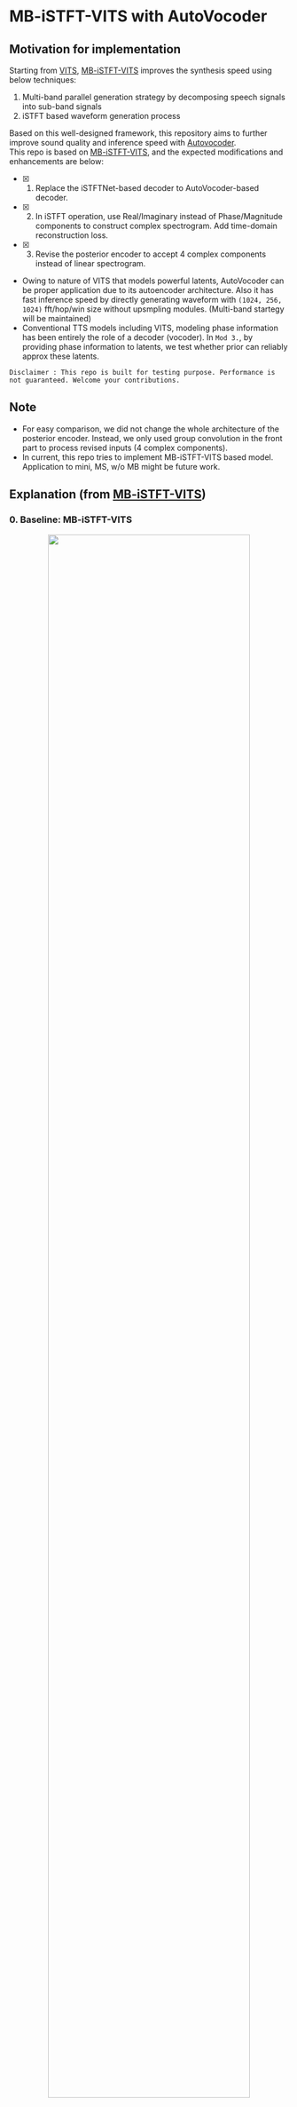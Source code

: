 # MB-iSTFT-VITS with AutoVocoder

## Motivation for implementation
Starting from [VITS](https://arxiv.org/abs/2106.06103), [MB-iSTFT-VITS](https://arxiv.org/abs/2210.15975) improves the synthesis speed using below techniques:
1. Multi-band parallel generation strategy by decomposing speech signals into sub-band signals
2. iSTFT based waveform generation process<br>

Based on this well-designed framework, this repository aims to further improve sound quality and inference speed with [Autovocoder](https://github.com/hcy71o/AutoVocoder).<br> This repo is based on [MB-iSTFT-VITS](https://github.com/MasayaKawamura/MB-iSTFT-VITS), and the expected modifications and enhancements are below:
- [x] 1. Replace the iSTFTNet-based decoder to AutoVocoder-based decoder.<br>

- [x] 2. In iSTFT operation, use Real/Imaginary instead of Phase/Magnitude components to construct complex spectrogram. Add time-domain reconstruction loss.

- [x] 3. Revise the posterior encoder to accept 4 complex components instead of linear spectrogram.<br>

* Owing to nature of VITS that models powerful latents, AutoVocoder can be proper application due to its autoencoder architecture. Also it has fast inference speed 
by directly generating waveform with `(1024, 256, 1024)` fft/hop/win size without upsmpling modules. (Multi-band startegy will be maintained)
* Conventional TTS models including VITS, modeling phase information has been entirely the role of a decoder (vocoder). In `Mod 3.`, by providing phase information to latents, we test whether prior can reliably approx these latents.

`Disclaimer : This repo is built for testing purpose. Performance is not guaranteed. Welcome your contributions.`

## Note
* For easy comparison, we did not change the whole architecture of the posterior encoder. Instead, we only used group convolution in the front part to process revised inputs (4 complex components).
* In current, this repo tries to implement MB-iSTFT-VITS based model. Application to mini, MS, w/o MB might be future work.

## Explanation (from [MB-iSTFT-VITS](https://github.com/MasayaKawamura/MB-iSTFT-VITS))

### 0. Baseline: MB-iSTFT-VITS

<p align="center"><img src="./fig/proposed_model.png" width="85%"></p>

### 1. Pre-requisites

0. Python >= 3.6
0. Clone this repository
0. Install python requirements. Please refer [requirements.txt](requirements.txt)
    1. You may need to install espeak first: `apt-get install espeak`
0. Download datasets
    1. Download and extract the [LJ Speech dataset](https://keithito.com/LJ-Speech-Dataset/), then rename or create a link to the dataset folder: `ln -s /path/to/LJSpeech-1.1/wavs DUMMY1`
0. Build Monotonic Alignment Search and run preprocessing if you use your own datasets.
```sh
# Cython-version Monotonoic Alignment Search
cd monotonic_align
mkdir monotonic_align
python setup.py build_ext --inplace
```

### 2. Training
In the case of MB-iSTFT-VITS training, run the following script
```sh
python train_latest.py -c configs/ljs_mb_istft_vits.json -m ljs_mb_istft_vits

```

After the training, you can check inference audio using [inference.ipynb](inference.ipynb)

## References
- MB-iSTFT-VITS: [Paper](https://arxiv.org/abs/2210.15975) / [Code](https://github.com/MasayaKawamura/MB-iSTFT-VITS)
- AutoVocoder: [Paper](https://arxiv.org/abs/2211.06989) / [Code](https://github.com/hcy71o/AutoVocoder) (unofficial)